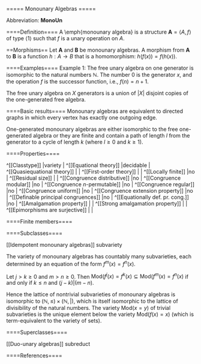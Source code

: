 ===== Monounary Algebras =====

Abbreviation: **MonoUn**

====Definition====
A \emph{monounary algebra} is a structure $\mathbf{A}=\langle A,f\rangle$ of type $\langle 1\rangle$ such that
$f$ is a unary operation on $A$.

==Morphisms==
Let $\mathbf{A}$ and $\mathbf{B}$ be monounary algebras. A morphism from $\mathbf{A}$ to $\mathbf{B}$ is a function $h:A\rightarrow B$ that is a homomorphism: 
$h(f(x))=f(h(x))$.

====Examples====
Example 1: The free unary algebra on one generator is isomorphic to the natural numbers $\mathbb N$. The number 0 is the generator $x$, and the operation $f$ is the successor function, i.e., $f(n)=n+1$.

The free unary algebra on $X$ generators is a union of $|X|$ disjoint copies of the one-generated free algebra.

====Basic results====
Monounary algebras are equivalent to directed graphs in which every vertex has exactly one outgoing edge.

One-generated monounary algebras are either isomorphic to the free one-generated algebra or they are finite and contain a path of length $l$ from the generator to a cycle of length $k$ (where $l\geq 0$ and $k\geq 1$).

====Properties====

^[[Classtype]]                        |variety |
^[[Equational theory]]                |decidable |
^[[Quasiequational theory]]           | |
^[[First-order theory]]               | |
^[[Locally finite]]                   |no |
^[[Residual size]]                    | |
^[[Congruence distributive]]          |no |
^[[Congruence modular]]               |no |
^[[Congruence $n$-permutable]]        |no |
^[[Congruence regular]]               |no |
^[[Congruence uniform]]               |no |
^[[Congruence extension property]]    |no |
^[[Definable principal congruences]]  |no |
^[[Equationally def. pr. cong.]]      |no |
^[[Amalgamation property]]            | |
^[[Strong amalgamation property]]     | |
^[[Epimorphisms are surjective]]      | |

====Finite members====



====Subclasses====

[[Idempotent monounary algebras]] subvariety

The variety of monounary algebras has countably many subvarieties, each determined by an equation of the form $f^m(x)=f^n(x)$.

Let $j>k\ge 0$ and $m>n\ge 0$. Then
$\text{Mod}(f^j(x)=f^k(x)\subseteq\text{Mod}(f^m(x)=f^n(x)$ if and only if $k\le n$ and $(j-k)|(m-n)$.

Hence the lattice of nontrivial subvarieties of monounary algebras is isomorphic to $(\mathbb N,\le)\times (\mathbb N,|)$, which is itself isomorphic to the lattice of divisibility of the natural numbers. The variety $\text{Mod}(x=y)$ of trivial subvarieties is the unique element below the variety $\text{Mod}(f(x)=x)$ (which is term-equivalent to the variety of sets).

====Superclasses====

[[Duo-unary algebras]] subreduct


====References====

